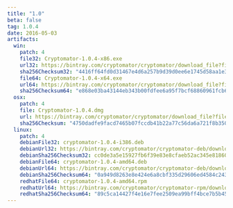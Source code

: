 ```yaml
---
title: "1.0"
beta: false
tag: 1.0.4
date: 2016-05-03
artifacts:
  win:
    patch: 4
    file32: Cryptomator-1.0.4-x86.exe
    url32: https://bintray.com/cryptomator/cryptomator/download_file?file_path=Cryptomator-1.0.4-x86.exe
    sha256Checksum32: "4416ff64fd0d31467e4d6a257b9d39d0ee6e1745d58aa1e30066b7eee65d9bf2"
    file64: Cryptomator-1.0.4-x64.exe
    url64: https://bintray.com/cryptomator/cryptomator/download_file?file_path=Cryptomator-1.0.4-x64.exe
    sha256Checksum64: "e868e03ba43144eb343b00fdfee6a95f7bcf68860961fcb6bcd2dd62e247fb25"
  osx:
    patch: 4
    file: Cryptomator-1.0.4.dmg
    url: https://bintray.com/cryptomator/cryptomator/download_file?file_path=Cryptomator-1.0.4.dmg
    sha256Checksum: "4750dadfe9facd7465b07fccdb41b22a77c56da6a721f8b3506183070ea0a228"
  linux:
    patch: 4
    debianFile32: cryptomator-1.0.4-i386.deb
    debianUrl32: https://bintray.com/cryptomator/cryptomator-deb/download_file?file_path=cryptomator-1.0.4-i386.deb
    debianSha256Checksum32: cc0de3a5e15927fb6f39e83e8cfaeb52ac345e81860d41dce2cd15faee890337
    debianFile64: cryptomator-1.0.4-amd64.deb
    debianUrl64: https://bintray.com/cryptomator/cryptomator-deb/download_file?file_path=cryptomator-1.0.4-amd64.deb
    debianSha256Checksum64: "0a949d8263e8e424e6a8cbf335d29606ed4584c243dbb1eea9a9e74054d561e6"
    redhatFile64: cryptomator-1.0.4-amd64.rpm
    redhatUrl64: https://bintray.com/cryptomator/cryptomator-rpm/download_file?file_path=cryptomator-1.0.4-amd64.rpm
    redhatSha256Checksum64: "89c5ca14427f4e16e7fee2509ea99bff4bce7b5b457163cd1d12f0dfd216de96"
---
```

